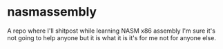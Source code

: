 # nasmassembly
A repo where I'll shitpost while learning NASM x86 assembly I'm sure it's not going to help anyone but it is what it is it's for me not for anyone else.
